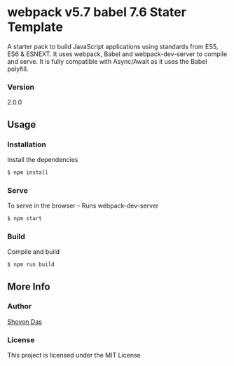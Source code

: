 # webpack v5.7 babel 7.6 Stater Template
A starter pack to build JavaScript applications using standards from ES5, ES6 & ESNEXT. It uses webpack, Babel and webpack-dev-server to compile and serve. It is fully compatible with Async/Await as it uses the Babel polyfill.

### Version
2.0.0

## Usage

### Installation

Install the dependencies

```sh
$ npm install
```

### Serve
To serve in the browser  - Runs webpack-dev-server

```sh
$ npm start
```

### Build
Compile and build

```sh
$ npm run build
```

## More Info

### Author
[Shovon Das](http://www.shovon.net)

### License

This project is licensed under the MIT License
